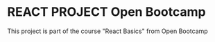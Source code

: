 # REACT PROJECT Open Bootcamp

This project is part of the course "React Basics" from Open Bootcamp

